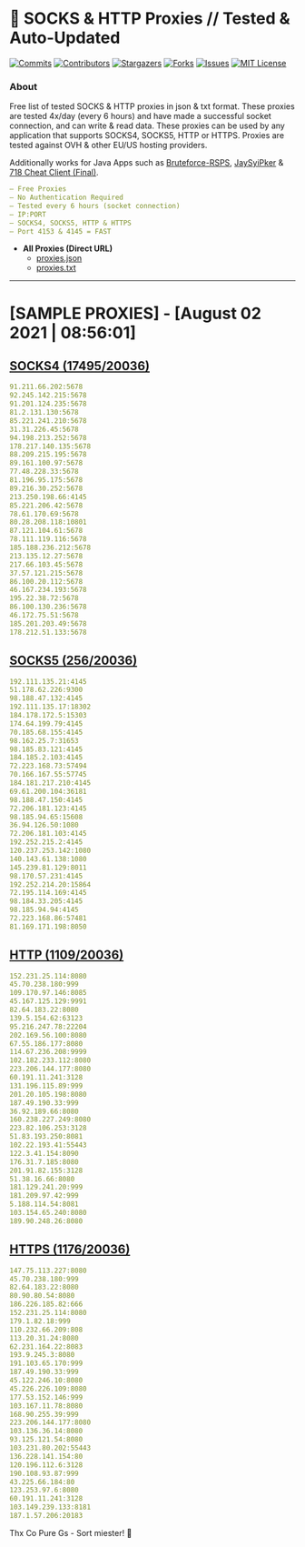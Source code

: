 <!-- MARKDOWN LINKS & IMAGES -->
<!-- https://www.markdownguide.org/basic-syntax/#reference-style-links -->
[contributors-shield]: https://img.shields.io/github/contributors/KaiBurton/free-proxies-autoupdated?style=for-the-badge
[contributors-url]: https://github.com/KaiBurton/free-proxies-autoupdated/graphs/contributors
[forks-shield]: https://img.shields.io/github/forks/KaiBurton/free-proxies-autoupdated?style=for-the-badge
[forks-url]: https://github.com/KaiBurton/free-proxies-autoupdated/network/members
[stars-shield]: https://img.shields.io/github/stars/KaiBurton/free-proxies-autoupdated?style=for-the-badge
[stars-url]: https://github.com/KaiBurton/free-proxies-autoupdated/stargazers
[issues-shield]: https://img.shields.io/github/issues/KaiBurton/free-proxies-autoupdated?style=for-the-badge
[issues-url]: https://github.com/KaiBurton/free-proxies-autoupdated/issues
[license-shield]: https://img.shields.io/github/license/KaiBurton/free-proxies-autoupdated?style=for-the-badge
[license-url]: https://github.com/KaiBurton/free-proxies-autoupdated/blob/main/LICENSE
[commit-shield]: https://img.shields.io/github/last-commit/KaiBurton/free-proxies-autoupdated?style=for-the-badge
[commit-url]: https://github.com/KaiBurton/free-proxies-autoupdated/commits/main

# 🎁 SOCKS & HTTP Proxies // Tested & Auto-Updated

[![Commits][commit-shield]][commit-url]
[![Contributors][contributors-shield]][contributors-url]
[![Stargazers][stars-shield]][stars-url]
[![Forks][forks-shield]][forks-url]
[![Issues][issues-shield]][issues-url]
[![MIT License][license-shield]][license-url]

### About
Free list of tested SOCKS & HTTP proxies in json & txt format. These proxies are tested 4x/day (every 6 hours) and have made a successful socket connection, and can write & read data. These proxies can be used by any application that supports SOCKS4, SOCKS5, HTTP or HTTPS. Proxies are tested against OVH & other EU/US hosting providers.

Additionally works for Java Apps such as [Bruteforce-RSPS](https://github.com/KaiBurton/Bruteforce-RSPS), [JaySyiPker](https://github.com/JayArrowz/JaySyiPker) & [718 Cheat Client (Final)](https://github.com/KaiBurton/718-Cheat-Client-Final). 

```yaml
— Free Proxies
— No Authentication Required
— Tested every 6 hours (socket connection)
— IP:PORT
— SOCKS4, SOCKS5, HTTP & HTTPS
— Port 4153 & 4145 = FAST
```

- **All Proxies (Direct URL)**
  - [proxies.json](https://raw.githubusercontent.com/KaiBurton/free-proxies-autoupdated/main/proxies.json)
  - [proxies.txt](https://raw.githubusercontent.com/KaiBurton/free-proxies-autoupdated/main/proxies.txt)

---

# [SAMPLE PROXIES] - [August 02 2021 | 08:56:01]

## [SOCKS4 (17495/20036)](https://raw.githubusercontent.com/KaiBurton/free-proxies-autoupdated/main/proxies-socks4.txt)
```yaml
91.211.66.202:5678
92.245.142.215:5678
91.201.124.235:5678
81.2.131.130:5678
85.221.241.210:5678
31.31.226.45:5678
94.198.213.252:5678
178.217.140.135:5678
88.209.215.195:5678
89.161.100.97:5678
77.48.228.33:5678
81.196.95.175:5678
89.216.30.252:5678
213.250.198.66:4145
85.221.206.42:5678
78.61.170.69:5678
80.28.208.118:10801
87.121.104.61:5678
78.111.119.116:5678
185.188.236.212:5678
213.135.12.27:5678
217.66.103.45:5678
37.57.121.215:5678
86.100.20.112:5678
46.167.234.193:5678
195.22.38.72:5678
86.100.130.236:5678
46.172.75.51:5678
185.201.203.49:5678
178.212.51.133:5678
```

## [SOCKS5 (256/20036)](https://raw.githubusercontent.com/KaiBurton/free-proxies-autoupdated/main/proxies-socks5.txt)
```yaml
192.111.135.21:4145
51.178.62.226:9300
98.188.47.132:4145
192.111.135.17:18302
184.178.172.5:15303
174.64.199.79:4145
70.185.68.155:4145
98.162.25.7:31653
98.185.83.121:4145
184.185.2.103:4145
72.223.168.73:57494
70.166.167.55:57745
184.181.217.210:4145
69.61.200.104:36181
98.188.47.150:4145
72.206.181.123:4145
98.185.94.65:15608
36.94.126.50:1080
72.206.181.103:4145
192.252.215.2:4145
120.237.253.142:1080
140.143.61.138:1080
145.239.81.129:8011
98.170.57.231:4145
192.252.214.20:15864
72.195.114.169:4145
98.184.33.205:4145
98.185.94.94:4145
72.223.168.86:57481
81.169.171.198:8050
```

## [HTTP (1109/20036)](https://raw.githubusercontent.com/KaiBurton/free-proxies-autoupdated/main/proxies-http.txt)
```yaml
152.231.25.114:8080
45.70.238.180:999
109.170.97.146:8085
45.167.125.129:9991
82.64.183.22:8080
139.5.154.62:63123
95.216.247.78:22204
202.169.56.100:8080
67.55.186.177:8080
114.67.236.208:9999
102.182.233.112:8080
223.206.144.177:8080
60.191.11.241:3128
131.196.115.89:999
201.20.105.198:8080
187.49.190.33:999
36.92.189.66:8080
160.238.227.249:8080
223.82.106.253:3128
51.83.193.250:8081
102.22.193.41:55443
122.3.41.154:8090
176.31.7.185:8080
201.91.82.155:3128
51.38.16.66:8080
181.129.241.20:999
181.209.97.42:999
5.188.114.54:8081
103.154.65.240:8080
189.90.248.26:8080
```

## [HTTPS (1176/20036)](https://raw.githubusercontent.com/KaiBurton/free-proxies-autoupdated/main/proxies-https.txt)
```yaml
147.75.113.227:8080
45.70.238.180:999
82.64.183.22:8080
80.90.80.54:8080
186.226.185.82:666
152.231.25.114:8080
179.1.82.18:999
110.232.66.209:808
113.20.31.24:8080
62.231.164.22:8083
193.9.245.3:8080
191.103.65.170:999
187.49.190.33:999
45.122.246.10:8080
45.226.226.109:8080
177.53.152.146:999
103.167.11.78:8080
168.90.255.39:999
223.206.144.177:8080
103.136.36.14:8080
93.125.121.54:8080
103.231.80.202:55443
136.228.141.154:80
120.196.112.6:3128
190.108.93.87:999
43.225.66.184:80
123.253.97.6:8080
60.191.11.241:3128
103.149.239.133:8181
187.1.57.206:20183
```



Thx Co Pure Gs - Sort miester! 💟